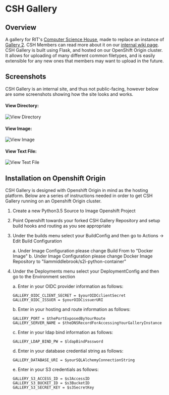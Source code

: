 # CSH Gallery

## Overview
A gallery for RIT's [Computer Science House](https://csh.rit.edu), made to replace an instance of [Gallery 2](http://galleryproject.org/). CSH Members can read more about it on our [internal wiki page](https://wiki.csh.rit.edu/wiki/Gallery). CSH Gallery is built using Flask, and hosted on our OpenShift Origin cluster. It allows for uploading of many different common filetypes, and is easily extensible for any new ones that members may want to upload in the future.

## Screenshots
CSH Gallery is an internal site, and thus not public-facing, however below are some screenshots showing how the site looks and works.


#### View Directory:
![View Directory](https://csh.rit.edu/~ram/gallery/gallery_dir.png)

#### View Image:
![View Image](https://csh.rit.edu/~ram/gallery/gallery_img.png)

#### View Text File:
![View Text File](https://csh.rit.edu/~ram/gallery/gallery_txt.png)

## Installation on Openshift Origin
CSH Gallery is designed with Openshift Origin in mind as the hosting platform.
Below are a series of instructions needed in order to get CSH Gallery running on
an Openshift Origin cluster.

1. Create a new Python3.5 Source to Image Openshift Project

2. Point Openshift towards your forked CSH Gallery Repository and setup build
   hooks and routing as you see appropriate

3. Under the builds menu select your BuildConfig and then go to Actions -> Edit
   Build Configuration

   a. Under Image Configuration please change Build From to "Docker Image"
   b. Under Image Configuration please change Docker Image Repository to
   "liammiddlebrook/s2i-python-container"

4. Under the Deployments menu select your DeploymentConfig and then go to the
   Environment section

   a. Enter in your OIDC provider information as follows:
   ```
   GALLERY_OIDC_CLIENT_SECRET = $yourOIDCclientSecret
   GALLERY_OIDC_ISSUER = $yourOIDCissuerURI
   ```

   b. Enter in your hosting and route information as follows:
   ```
   GALLERY_PORT = $thePortExposedByYourRoute
   GALLERY_SERVER_NAME = $theDNSRecordForAccessingYourGalleryInstance
   ```

   c. Enter in your ldap bind information as follows:
   ```
   GALLERY_LDAP_BIND_PW = $ldapBindPassword
   ```

   d. Enter in your database credential string as follows:
   ```
   GALLERY_DATABASE_URI = $yourSQLAlchemyConnectionString
   ```

   e. Enter in your S3 credentials as follows:

   ```
   GALLERY_S3_ACCESS_ID = $s3AccessID
   GALLERY_S3_BUCKET_ID = $s3BucketID
   GALLERY_S3_SECRET_KEY = $s3SecretKey
   ```
